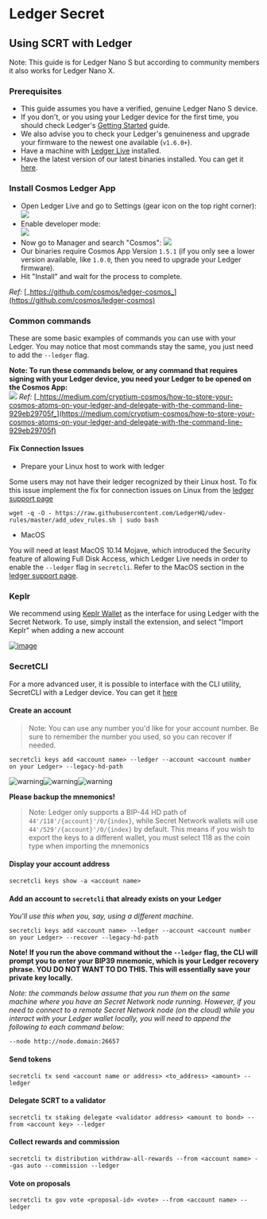# Ledger Secret

## Using SCRT with Ledger

Note: This guide is for Ledger Nano S but according to community members it also works for Ledger Nano X.

### Prerequisites

* This guide assumes you have a verified, genuine Ledger Nano S device.
* If you don't, or you using your Ledger device for the first time, you should check Ledger's [Getting Started](https://support.ledger.com/hc/en-us/sections/360001415213-Getting-started) guide.
* We also advise you to check your Ledger's genuineness and upgrade your firmware to the newest one available (`v1.6.0+`).
* Have a machine with [Ledger Live](https://www.ledger.com/ledger-live) installed.
* Have the latest version of our latest binaries installed. You can get it [here](https://github.com/scrtlabs/SecretNetwork/releases/latest).

### Install Cosmos Ledger App

* Open Ledger Live and go to Settings (gear icon on the top right corner): [![](https://raw.githubusercontent.com/cosmos/ledger-cosmos/master/docs/img/cosmos\_app1.png)](https://raw.githubusercontent.com/cosmos/ledger-cosmos/master/docs/img/cosmos\_app1.png)
* Enable developer mode:\
  [![](https://raw.githubusercontent.com/cosmos/ledger-cosmos/master/docs/img/cosmos\_app2.png)](https://raw.githubusercontent.com/cosmos/ledger-cosmos/master/docs/img/cosmos\_app2.png)
* Now go to Manager and search "Cosmos": [![](https://raw.githubusercontent.com/cosmos/ledger-cosmos/master/docs/img/cosmos\_app3.png)](https://raw.githubusercontent.com/cosmos/ledger-cosmos/master/docs/img/cosmos\_app3.png)
* Our binaries require Cosmos App Version `1.5.1` (if you only see a lower version available, like `1.0.0`, then you need to upgrade your Ledger firmware).
* Hit "Install" and wait for the process to complete.

_Ref:_ [_https://github.com/cosmos/ledger-cosmos_](https://github.com/cosmos/ledger-cosmos)

### Common commands

These are some basic examples of commands you can use with your Ledger. You may notice that most commands stay the same, you just need to add the `--ledger` flag.

**Note: To run these commands below, or any command that requires signing with your Ledger device, you need your Ledger to be opened on the Cosmos App:**\
[![](https://camo.githubusercontent.com/9397e78f6cee00d9ab294d28bba2f9e46ee7b2dfabc51aa394ce573cddc2c1d6/68747470733a2f2f6d69726f2e6d656469756d2e636f6d2f6d61782f313533362f312a586669355f53634169466e3672723959426a674646772e6a706567)](https://camo.githubusercontent.com/9397e78f6cee00d9ab294d28bba2f9e46ee7b2dfabc51aa394ce573cddc2c1d6/68747470733a2f2f6d69726f2e6d656469756d2e636f6d2f6d61782f313533362f312a586669355f53634169466e3672723959426a674646772e6a706567) _Ref:_ [_https://medium.com/cryptium-cosmos/how-to-store-your-cosmos-atoms-on-your-ledger-and-delegate-with-the-command-line-929eb29705f_](https://medium.com/cryptium-cosmos/how-to-store-your-cosmos-atoms-on-your-ledger-and-delegate-with-the-command-line-929eb29705f)

#### Fix Connection Issues

* Prepare your Linux host to work with ledger

Some users may not have their ledger recognized by their Linux host. To fix this issue implement the fix for connection issues on Linux from the [ledger support page](https://support.ledger.com/hc/en-us/articles/115005165269-Connection-issues-with-Windows-or-Linux)

```
wget -q -O - https://raw.githubusercontent.com/LedgerHQ/udev-rules/master/add_udev_rules.sh | sudo bash
```

* MacOS

You will need at least MacOS 10.14 Mojave, which introduced the Security feature of allowing Full Disk Access, which Ledger Live needs in order to enable the `--ledger` flag in `secretcli`. Refer to the MacOS section in the [ledger support page](https://support.ledger.com/hc/en-us/articles/115005165269-Connection-issues-with-Windows-or-Linux).

### Keplr

We recommend using [Keplr Wallet](https://keplr.xyz/) as the interface for using Ledger with the Secret Network. To use, simply install the extension, and select "Import Keplr" when adding a new account

[![image](https://user-images.githubusercontent.com/16579705/114312311-ee925100-9afa-11eb-9d89-1a2c78281fc3.png)](https://user-images.githubusercontent.com/16579705/114312311-ee925100-9afa-11eb-9d89-1a2c78281fc3.png)

### SecretCLI

For a more advanced user, it is possible to interface with the CLI utility, SecretCLI with a Ledger device. You can get it [here](https://github.com/scrtlabs/SecretNetwork/releases/latest)

#### Create an account

> Note: You can use any number you'd like for your account number. Be sure to remember the number you used, so you can recover if needed.

```
secretcli keys add <account name> --ledger --account <account number on your Ledger> --legacy-hd-path
```

![warning](https://github.githubassets.com/images/icons/emoji/unicode/26a0.png)![warning](https://github.githubassets.com/images/icons/emoji/unicode/26a0.png)![warning](https://github.githubassets.com/images/icons/emoji/unicode/26a0.png)

**Please backup the mnemonics!**

> Note: Ledger only supports a BIP-44 HD path of `44'/118'/{account}'/0/{index}`, while Secret Network wallets will use `44'/529'/{account}'/0/{index}` by default. This means if you wish to export the keys to a different wallet, you must select 118 as the coin type when importing the mnemonics

#### Display your account address

```
secretcli keys show -a <account name>
```

#### Add an account to `secretcli` that already exists on your Ledger

_You'll use this when you, say, using a different machine._

```
secretcli keys add <account name> --ledger --account <account number on your Ledger> --recover --legacy-hd-path
```

**Note! If you run the above command without the `--ledger` flag, the CLI will prompt you to enter your BIP39 mnemonic, which is your Ledger recovery phrase. YOU DO NOT WANT TO DO THIS. This will essentially save your private key locally.**

_Note: the commands below assume that you run them on the same machine where you have an Secret Network node running. However, if you need to connect to a remote Secret Network node (on the cloud) while you interact with your Ledger wallet locally, you will need to append the following to each command below:_

```
--node http://node.domain:26657
```

#### Send tokens

```
secretcli tx send <account name or address> <to_address> <amount> --ledger 
```

#### Delegate SCRT to a validator

```
secretcli tx staking delegate <validator address> <amount to bond> --from <account key> --ledger
```

#### Collect rewards and commission

```
secretcli tx distribution withdraw-all-rewards --from <account name> --gas auto --commission --ledger
```

#### Vote on proposals

```
secretcli tx gov vote <proposal-id> <vote> --from <account name> --ledger
```
